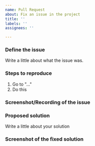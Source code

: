 ```yaml
---
name: Pull Request
about: Fix an issue in the project
title: ''
labels: ''
assignees: ''

---
```


### Define the issue
Write a little about what the issue was.

### Steps to reproduce
1. Go to "..."
2. Do this

### Screenshot/Recording of the issue

### Proposed solution
Write a little about your solution

### Screenshot of the fixed solution
